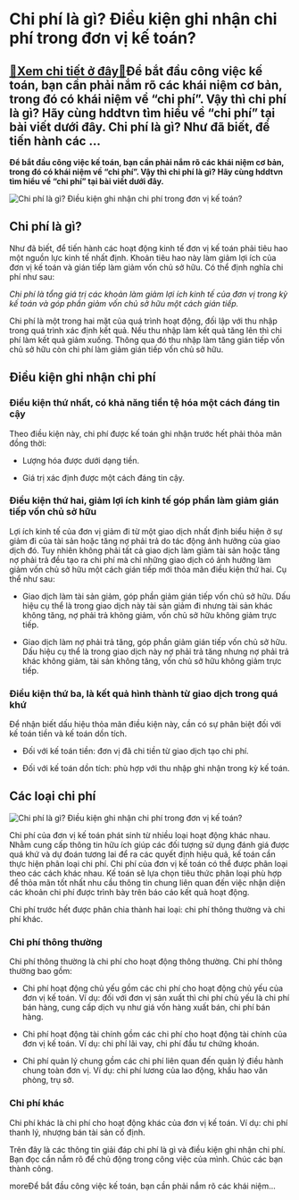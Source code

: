 Chi phí là gì? Điều kiện ghi nhận chi phí trong đơn vị kế toán?
===============================================================

[:gift:Xem chi tiết ở đây:gift:](https://hddtvn.com/chi-phi-la-gi-dieu-kien-ghi-nhan-chi-phi-trong-don-vi-ke-toan/)Để bắt đầu công việc kế toán, bạn cần phải nắm rõ các khái niệm cơ bản, trong đó có khái niệm về “chi phí”. Vậy thì chi phí là gì? Hãy cùng hddtvn tìm hiểu về “chi phí” tại bài viết dưới đây. Chi phí là gì? Như đã biết, để tiến hành các …
----------------------------------------------------------------------------------------------------------------------------------------------------------------------------------------------------------------------------------------------

**Để bắt đầu công việc kế toán, bạn cần phải nắm rõ các khái niệm cơ bản, trong đó có khái niệm về “chi phí”. Vậy thì chi phí là gì? Hãy cùng hddtvn tìm hiểu về “chi phí” tại bài viết dưới đây.**


![Chi phí là gì? Điều kiện ghi nhận chi phí trong đơn vị kế toán?](https://hddtvn.com/wp-content/uploads/2021/01/gdW8dpC-scaled.jpg "Chi phí là gì? Điều kiện ghi nhận chi phí trong đơn vị kế toán?")


Chi phí là gì?
--------------


Như đã biết, để tiến hành các hoạt động kinh tế đơn vị kế toán phải tiêu hao một nguồn lực kinh tế nhất định. Khoản tiêu hao này làm giảm lợi ích của đơn vị kế toán và gián tiếp làm giảm vốn chủ sở hữu. Có thể định nghĩa chi phí như sau:


*Chi phí là tổng giá trị các khoản làm giảm lợi ích kinh tế của đơn vị trong kỳ kế toán và góp phần giảm vốn chủ sở hữu một cách gián tiếp.*


Chi phí là một trong hai mặt của quá trình hoạt động, đối lập với thu nhập trong quá trình xác định kết quả. Nếu thu nhập làm kết quả tăng lên thì chi phí làm kết quả giảm xuống. Thông qua đó thu nhập làm tăng gián tiếp vốn chủ sở hữu còn chi phí làm giảm gián tiếp vốn chủ sở hữu.


Điều kiện ghi nhận chi phí
--------------------------


### Điều kiện thứ nhất, có khả năng tiền tệ hóa một cách đáng tin cậy


Theo điều kiện này, chi phí được kế toán ghi nhận trước hết phải thỏa mãn đồng thời:




* Lượng hóa được dưới dạng tiền.

* Giá trị xác định được một cách đáng tin cậy.



### Điều kiện thứ hai, giảm lợi ích kinh tế góp phần làm giảm gián tiếp vốn chủ sở hữu


Lợi ích kinh tế của đơn vị giảm đi từ một giao dịch nhất định biểu hiện ở sự giảm đi của tài sản hoặc tăng nợ phải trả do tác động ảnh hưởng của giao dịch đó. Tuy nhiên không phải tất cả giao dịch làm giảm tài sản hoặc tăng nợ phải trả đều tạo ra chi phí mà chỉ những giao dịch có ảnh hưởng làm giảm vốn chủ sở hữu một cách gián tiếp mới thỏa mãn điều kiện thứ hai. Cụ thể như sau:




* Giao dịch làm tài sản giảm, góp phần giảm gián tiếp vốn chủ sở hữu. Dấu hiệu cụ thể là trong giao dịch này tài sản giảm đi nhưng tài sản khác không tăng, nợ phải trả không giảm, vốn chủ sở hữu không giảm trực tiếp.

* Giao dịch làm nợ phải trả tăng, góp phần giảm gián tiếp vốn chủ sở hữu. Dấu hiệu cụ thể là trong giao dịch này nợ phải trả tăng nhưng nợ phải trả khác không giảm, tài sản không tăng, vốn chủ sở hữu không giảm trực tiếp.



### Điều kiện thứ ba, là kết quả hình thành từ giao dịch trong quá khứ


Để nhận biết dấu hiệu thỏa mãn điều kiện này, cần có sự phân biệt đối với kế toán tiền và kế toán dồn tích.




* Đối với kế toán tiền: đơn vị đã chi tiền từ giao dịch tạo chi phí.

* Đối với kế toán dồn tích: phù hợp với thu nhập ghi nhận trong kỳ kế toán.



Các loại chi phí
----------------


![Chi phí là gì? Điều kiện ghi nhận chi phí trong đơn vị kế toán?](https://hddtvn.com/wp-content/uploads/2021/01/6517500.jpg "Chi phí là gì? Điều kiện ghi nhận chi phí trong đơn vị kế toán?")


Chi phí của đơn vị kế toán phát sinh từ nhiều loại hoạt động khác nhau. Nhằm cung cấp thông tin hữu ích giúp các đối tượng sử dụng đánh giá được quá khứ và dự đoán tương lai để ra các quyết định hiệu quả, kế toán cần thực hiện phân loại chi phí. Chi phí của đơn vị kế toán có thể được phân loại theo các cách khác nhau. Kế toán sẽ lựa chọn tiêu thức phân loại phù hợp để thỏa mãn tốt nhất nhu cầu thông tin chung liên quan đến việc nhận diện các khoản chi phí được trình bày trên báo cáo kết quả hoạt động.


Chi phí trước hết được phân chia thành hai loại: chi phí thông thường và chi phí khác.


### Chi phí thông thường


Chi phí thông thường là chi phí cho hoạt động thông thường. Chi phí thông thường bao gồm:




* Chi phí hoạt động chủ yếu gồm các chi phí cho hoạt động chủ yếu của đơn vị kế toán. Ví dụ: đối với đơn vị sản xuất thì chi phí chủ yếu là chi phí bán hàng, cung cấp dịch vụ như giá vốn hàng xuất bán, chi phí bán hàng.

* Chi phí hoạt động tài chính gồm các chi phí cho hoạt động tài chính của đơn vị kế toán. Ví dụ: chi phí lãi vay, chi phí đầu tư chứng khoán.

* Chi phí quản lý chung gồm các chi phí liên quan đến quản lý điều hành chung toàn đơn vị. Ví dụ: chi phí lương của lao động, khấu hao văn phòng, trụ sở.



### Chi phí khác


Chi phí khác là chi phí cho hoạt động khác của đơn vị kế toán. Ví dụ: chi phí thanh lý, nhượng bán tài sản cố định.


Trên đây là các thông tin giải đáp chi phí là gì và điều kiện ghi nhận chi phí. Bạn đọc cần nắm rõ để chủ động trong công việc của mình. Chúc các bạn thành công.


moreĐể bắt đầu công việc kế toán, bạn cần phải nắm rõ các khái niệm…

